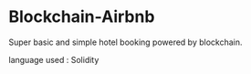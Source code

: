 # Blockchain-Airbnb


Super basic and simple hotel booking powered by blockchain.


language used : Solidity




